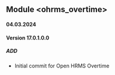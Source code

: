 ## Module <ohrms_overtime>

#### 04.03.2024
#### Version 17.0.1.0.0
##### ADD
- Initial commit for Open HRMS Overtime
